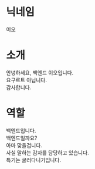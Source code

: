 # 닉네임
이오

# 소개
안녕하세요, 백엔드 이오입니다.  
요구르트 아닙니다.  
감사합니다.

# 역할
백엔드입니다.  
백엔드일까요?  
아마 맞을겁니다.  
사실 말하는 감자를 담당하고 있습니다.  
특기는 굴러다니기입니다.  
